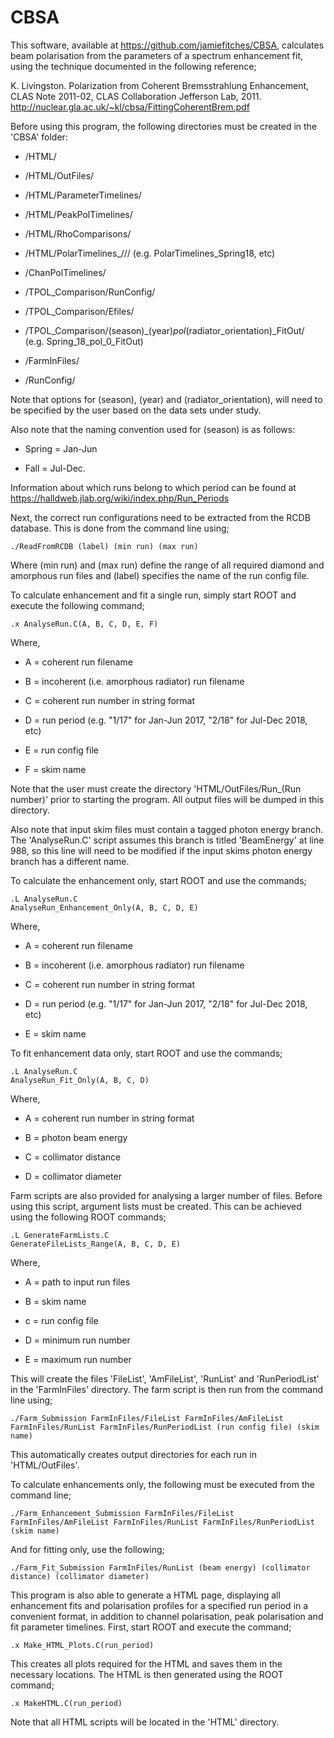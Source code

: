 # CBSA

This software, available at https://github.com/jamiefitches/CBSA, calculates beam polarisation from the parameters of a spectrum enhancement fit, using the technique documented in the following reference;

K. Livingston. Polarization from Coherent Bremsstrahlung Enhancement, CLAS Note 2011-02, CLAS Collaboration Jefferson Lab, 2011.
http://nuclear.gla.ac.uk/~kl/cbsa/FittingCoherentBrem.pdf

Before using this program, the following directories must be created in the 'CBSA' folder:

- /HTML/

- /HTML/OutFiles/

- /HTML/ParameterTimelines/

- /HTML/PeakPolTimelines/

- /HTML/RhoComparisons/

- /HTML/PolarTimelines_/<season/>/<year/>/ (e.g. PolarTimelines_Spring18, etc)
 
- /ChanPolTimelines/

- /TPOL_Comparison/RunConfig/

- /TPOL_Comparison/Efiles/

- /TPOL_Comparison/(season)_(year)_pol_(radiator_orientation)_FitOut/ (e.g. Spring_18_pol_0_FitOut)
 
- /FarmInFiles/

- /RunConfig/

Note that options for (season), (year) and (radiator_orientation), will need to be specified by the user based on the data sets under study. 

Also note that the naming convention used for (season) is as follows:

- Spring = Jan-Jun 

- Fall = Jul-Dec. 

Information about which runs belong to which period can be found at https://halldweb.jlab.org/wiki/index.php/Run_Periods

Next, the correct run configurations need to be extracted from the RCDB database. This is done from the command line using;

```
./ReadFromRCDB (label) (min run) (max run) 
```

Where (min run) and (max run) define the range of all required diamond and amorphous run files and (label) specifies the name of the run config file.

To calculate enhancement and fit a single run, simply start ROOT and execute the following command;

```
.x AnalyseRun.C(A, B, C, D, E, F)
```

Where,

- A = coherent run filename

- B = incoherent (i.e. amorphous radiator) run filename

- C = coherent run number in string format

- D = run period (e.g. "1/17" for Jan-Jun 2017, "2/18" for Jul-Dec 2018, etc)

- E = run config file

- F = skim name

Note that the user must create the directory 'HTML/OutFiles/Run_(Run number)' prior to starting the program. All output files will be dumped in this directory.

Also note that input skim files must contain a tagged photon energy branch. The 'AnalyseRun.C' script assumes this branch is titled 'BeamEnergy' at line 988, so this line will need to be modified if the input skims photon energy branch has a different name. 

To calculate the enhancement only, start ROOT and use the commands;

```
.L AnalyseRun.C
AnalyseRun_Enhancement_Only(A, B, C, D, E) 
```

Where,

- A = coherent run filename

- B = incoherent (i.e. amorphous radiator) run filename

- C = coherent run number in string format

- D = run period (e.g. "1/17" for Jan-Jun 2017, "2/18" for Jul-Dec 2018, etc)

- E = skim name

To fit enhancement data only, start ROOT and use the commands;

```
.L AnalyseRun.C
AnalyseRun_Fit_Only(A, B, C, D) 
```

Where,

- A = coherent run number in string format

- B = photon beam energy

- C = collimator distance

- D = collimator diameter

Farm scripts are also provided for analysing a larger number of files. Before using this script, argument lists must be created. This can be achieved using the following ROOT commands;

```
.L GenerateFarmLists.C
GenerateFileLists_Range(A, B, C, D, E)
```

Where,

- A = path to input run files

- B = skim name

- c = run config file

- D = minimum run number

- E = maximum run number

This will create the files 'FileList', 'AmFileList', 'RunList' and 'RunPeriodList' in the 'FarmInFiles' directory. The farm script is then run from the command line using;

```
./Farm_Submission FarmInFiles/FileList FarmInFiles/AmFileList FarmInFiles/RunList FarmInFiles/RunPeriodList (run config file) (skim name)
 ```
 
This automatically creates output directories for each run in 'HTML/OutFiles'. 

To calculate enhancements only, the following must be executed from the command line;  

```
./Farm_Enhancement_Submission FarmInFiles/FileList FarmInFiles/AmFileList FarmInFiles/RunList FarmInFiles/RunPeriodList (skim name)
```

And for fitting only, use the following;

```
./Farm_Fit_Submission FarmInFiles/RunList (beam energy) (collimator distance) (collimator diameter)
```

This program is also able to generate a HTML page, displaying all enhancement fits and polarisation profiles for a specified run period in a convenient format, in addition to channel polarisation, peak polarisation and fit parameter timelines. First, start ROOT and execute the command;

```
.x Make_HTML_Plots.C(run_period) 
```

This creates all plots required for the HTML and saves them in the necessary locations. The HTML is then generated using the ROOT command;

```
.x MakeHTML.C(run_period)
```

Note that all HTML scripts will be located in the 'HTML' directory. 
 
